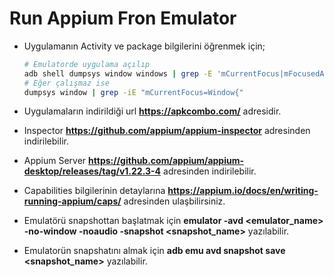 # Run Appium Fron Emulator

- Uygulamanın Activity ve package bilgilerini öğrenmek için;
  ```bash
  # Emulatorde uygulama açılıp
  adb shell dumpsys window windows | grep -E 'mCurrentFocus|mFocusedApp'
  # Eğer çalışmaz ise
  dumpsys window | grep -iE "mCurrentFocus=Window{"
  ```

- Uygulamaların indirildiği url  **https://apkcombo.com/** adresidir.
- Inspector **https://github.com/appium/appium-inspector**  adresinden indirilebilir.
- Appium Server **https://github.com/appium/appium-desktop/releases/tag/v1.22.3-4** adresinden indirilebilir.
- Capabilities bilgilerinin detaylarına **https://appium.io/docs/en/writing-running-appium/caps/** adresinden ulaşbilirsiniz.
- Emulatörü snapshottan başlatmak için **emulator -avd <emulator_name> -no-window -noaudio -snapshot <snapshot_name>** yazılabilir.
- Emulatorün snapshatını almak için **adb emu avd snapshot save <snapshot_name>** yazılabilir.


